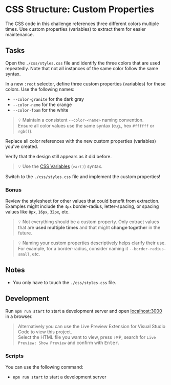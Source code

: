 # CSS Structure: Custom Properties

The CSS code in this challenge references three different colors multiple times. Use custom properties (variables) to extract them for easier maintenance.

## Tasks 

Open the `./css/styles.css` file and identify the three colors that are used repeatedly. Note that not all instances of the same color follow the same syntax.

In a new `:root` selector, define three custom properties (variables) for these colors. Use the following names:

- `--color-granite` for the dark gray
- `--color-nemo` for the orange
- `--color-foam` for the white

> 💡 Maintain a consistent `--color-<name>` naming convention.  
> Ensure all color values use the same syntax (e.g., hex `#ffffff` or `rgb()`).

Replace all color references with the new custom properties (variables) you've created.

Verify that the design still appears as it did before.

> 💡 Use the [CSS Variables](https://developer.mozilla.org/en-US/docs/Web/CSS/Using_CSS_custom_properties) (`var()`) syntax.

Switch to the `./css/styles.css` file and implement the custom properties!

### Bonus

Review the stylesheet for other values that could benefit from extraction. Examples might include the `4px` border-radius, letter-spacing, or spacing values like `8px`, `16px`, `32px`, etc.

> 💡 Not everything should be a custom property. Only extract values that are **used multiple times** and that might **change together** in the future.

> 💡 Naming your custom properties descriptively helps clarify their use. For example, for a border-radius, consider naming it `--border-radius-small`, etc.

## Notes

- You only have to touch the `./css/styles.css` file.

## Development

Run `npm run start` to start a development server and open [localhost:3000](http://localhost:3000) in a browser.

> Alternatively you can use the Live Preview Extension for Visual Studio Code to view this project.  
> Select the HTML file you want to view, press <kbd>⇧</kbd><kbd>⌘</kbd><kbd>P</kbd>, search for `Live Preview: Show Preview` and confirm with <kbd>Enter</kbd>.

### Scripts

You can use the following command:

- `npm run start` to start a development server
